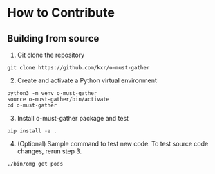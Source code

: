 # How to Contribute

## Building from source

1. Git clone the repository

```
git clone https://github.com/kxr/o-must-gather
```

2. Create and activate a Python virtual environment

```
python3 -m venv o-must-gather
source o-must-gather/bin/activate
cd o-must-gather
```

3. Install o-must-gather package and test

```
pip install -e .
```

4. (Optional) Sample command to test new code.  To test source code changes, rerun step 3.

```
./bin/omg get pods
```
